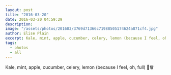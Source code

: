 ```yaml
---
layout: post
title: "2016-03-20"
date: 2016-03-20 04:59:29
description: 
image: "/assets/photos/201603/3769d71366c71988505174624a871cf4.jpg"
author: Elise Plain
excerpt: Kale, mint, apple, cucumber, celery, lemon (because I feel, oh, full) 🌳🗑
tags: 
  - photos
  - all
---
```


Kale, mint, apple, cucumber, celery, lemon (because I feel, oh, full) 🌳🗑
<p></p>
